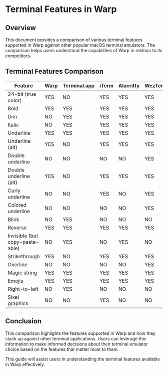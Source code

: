 # Terminal Features in Warp

## Overview
This document provides a comparison of various terminal features supported in Warp against other popular macOS terminal emulators. The comparison helps users understand the capabilities of Warp in relation to its competitors.

## Terminal Features Comparison

| Feature                          | Warp | Terminal.app | iTerm | Alacritty | WezTerm |
|----------------------------------|------|--------------|-------|-----------|---------|
| 24-bit (true color)             | YES  | NO           | YES   | YES       | YES     |
| Bold                             | YES  | YES          | YES   | YES       | YES     |
| Dim                              | NO   | YES          | YES   | YES       | YES     |
| Italic                           | NO   | YES          | YES   | YES       | YES     |
| Underline                        | YES  | YES          | YES   | YES       | YES     |
| Underline (alt)                 | YES  | NO           | YES   | YES       | YES     |
| Double underline                 | NO   | NO           | NO    | NO        | YES     |
| Double underline (alt)           | YES  | NO           | YES   | YES       | YES     |
| Curly underline                  | NO   | NO           | YES   | NO        | YES     |
| Colored underline                 | NO   | NO           | NO    | NO        | YES     |
| Blink                            | NO   | YES          | NO    | NO        | NO      |
| Reverse                          | YES  | YES          | YES   | YES       | YES     |
| Invisible (but copy-paste-able) | NO   | YES          | NO    | YES       | NO      |
| Strikethrough                   | YES  | NO           | YES   | YES       | YES     |
| Overline                         | NO   | NO           | NO    | NO        | YES     |
| Magic string                     | YES  | YES          | YES   | YES       | YES     |
| Emojis                           | YES  | YES          | YES   | YES       | YES     |
| Right-to-left                    | NO   | YES          | NO    | NO        | NO      |
| Sixel graphics                   | NO   | NO           | YES   | NO        | NO      |

## Conclusion
This comparison highlights the features supported in Warp and how they stack up against other terminal applications. Users can leverage this information to make informed decisions about their terminal emulator choice based on the features that matter most to them.

This guide will assist users in understanding the terminal features available in Warp effectively.
